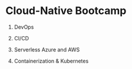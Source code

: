 # Cloud-Native Bootcamp

1. DevOps

2. CI/CD

3. Serverless Azure and AWS

4. Containerization & Kubernetes

